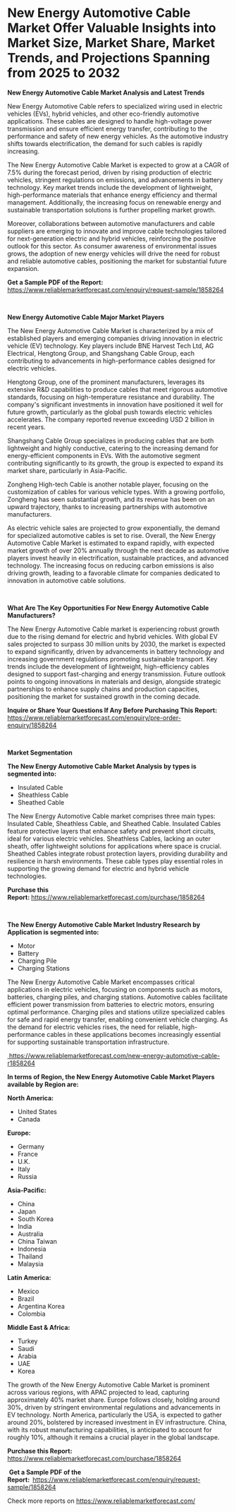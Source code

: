 <p><h1>New Energy Automotive Cable Market Offer Valuable Insights into Market Size, Market Share, Market Trends, and Projections Spanning from 2025 to 2032</h1></p><p><strong>New Energy Automotive Cable Market Analysis and Latest Trends</strong></p>
<p><p>New Energy Automotive Cable refers to specialized wiring used in electric vehicles (EVs), hybrid vehicles, and other eco-friendly automotive applications. These cables are designed to handle high-voltage power transmission and ensure efficient energy transfer, contributing to the performance and safety of new energy vehicles. As the automotive industry shifts towards electrification, the demand for such cables is rapidly increasing.</p><p>The New Energy Automotive Cable Market is expected to grow at a CAGR of 7.5% during the forecast period, driven by rising production of electric vehicles, stringent regulations on emissions, and advancements in battery technology. Key market trends include the development of lightweight, high-performance materials that enhance energy efficiency and thermal management. Additionally, the increasing focus on renewable energy and sustainable transportation solutions is further propelling market growth. </p><p>Moreover, collaborations between automotive manufacturers and cable suppliers are emerging to innovate and improve cable technologies tailored for next-generation electric and hybrid vehicles, reinforcing the positive outlook for this sector. As consumer awareness of environmental issues grows, the adoption of new energy vehicles will drive the need for robust and reliable automotive cables, positioning the market for substantial future expansion.</p></p>
<p><strong>Get a Sample PDF of the Report:&nbsp;</strong> <a href="https://www.reliablemarketforecast.com/enquiry/request-sample/1858264?utm_campaign=2288&utm_medium=2&utm_source=Github&utm_content=ia&utm_term=03042025&utm_id=new-energy-automotive-cable">https://www.reliablemarketforecast.com/enquiry/request-sample/1858264</a></p>
<p>&nbsp;</p>
<p><strong>New Energy Automotive Cable Major Market Players</strong></p>
<p><p>The New Energy Automotive Cable Market is characterized by a mix of established players and emerging companies driving innovation in electric vehicle (EV) technology. Key players include BNE Harvest Tech Ltd, AG Electrical, Hengtong Group, and Shangshang Cable Group, each contributing to advancements in high-performance cables designed for electric vehicles. </p><p>Hengtong Group, one of the prominent manufacturers, leverages its extensive R&D capabilities to produce cables that meet rigorous automotive standards, focusing on high-temperature resistance and durability. The company's significant investments in innovation have positioned it well for future growth, particularly as the global push towards electric vehicles accelerates. The company reported revenue exceeding USD 2 billion in recent years.</p><p>Shangshang Cable Group specializes in producing cables that are both lightweight and highly conductive, catering to the increasing demand for energy-efficient components in EVs. With the automotive segment contributing significantly to its growth, the group is expected to expand its market share, particularly in Asia-Pacific.</p><p>Zongheng High-tech Cable is another notable player, focusing on the customization of cables for various vehicle types. With a growing portfolio, Zongheng has seen substantial growth, and its revenue has been on an upward trajectory, thanks to increasing partnerships with automotive manufacturers.</p><p>As electric vehicle sales are projected to grow exponentially, the demand for specialized automotive cables is set to rise. Overall, the New Energy Automotive Cable Market is estimated to expand rapidly, with expected market growth of over 20% annually through the next decade as automotive players invest heavily in electrification, sustainable practices, and advanced technology. The increasing focus on reducing carbon emissions is also driving growth, leading to a favorable climate for companies dedicated to innovation in automotive cable solutions.</p></p>
<p>&nbsp;</p>
<p><strong>What Are The Key Opportunities For New Energy Automotive Cable Manufacturers?</strong></p>
<p><p>The New Energy Automotive Cable market is experiencing robust growth due to the rising demand for electric and hybrid vehicles. With global EV sales projected to surpass 30 million units by 2030, the market is expected to expand significantly, driven by advancements in battery technology and increasing government regulations promoting sustainable transport. Key trends include the development of lightweight, high-efficiency cables designed to support fast-charging and energy transmission. Future outlook points to ongoing innovations in materials and design, alongside strategic partnerships to enhance supply chains and production capacities, positioning the market for sustained growth in the coming decade.</p></p>
<p><strong>Inquire or Share Your Questions If Any Before Purchasing This Report:</strong> <a href="https://www.reliablemarketforecast.com/enquiry/pre-order-enquiry/1858264?utm_campaign=2288&utm_medium=2&utm_source=Github&utm_content=ia&utm_term=03042025&utm_id=new-energy-automotive-cable">https://www.reliablemarketforecast.com/enquiry/pre-order-enquiry/1858264</a></p>
<p>&nbsp;</p>
<p><strong>Market Segmentation</strong></p>
<p><strong>The New Energy Automotive Cable Market Analysis by types is segmented into:</strong></p>
<p><ul><li>Insulated Cable</li><li>Sheathless Cable</li><li>Sheathed Cable</li></ul></p>
<p><p>The New Energy Automotive Cable market comprises three main types: Insulated Cable, Sheathless Cable, and Sheathed Cable. Insulated Cables feature protective layers that enhance safety and prevent short circuits, ideal for various electric vehicles. Sheathless Cables, lacking an outer sheath, offer lightweight solutions for applications where space is crucial. Sheathed Cables integrate robust protection layers, providing durability and resilience in harsh environments. These cable types play essential roles in supporting the growing demand for electric and hybrid vehicle technologies.</p></p>
<p><strong>Purchase this Report:&nbsp;</strong><a href="https://www.reliablemarketforecast.com/purchase/1858264?utm_campaign=2288&utm_medium=2&utm_source=Github&utm_content=ia&utm_term=03042025&utm_id=new-energy-automotive-cable">https://www.reliablemarketforecast.com/purchase/1858264</a></p>
<p>&nbsp;</p>
<p><strong>The New Energy Automotive Cable Market Industry Research by Application is segmented into:</strong></p>
<p><ul><li>Motor</li><li>Battery</li><li>Charging Pile</li><li>Charging Stations</li></ul></p>
<p><p>The New Energy Automotive Cable Market encompasses critical applications in electric vehicles, focusing on components such as motors, batteries, charging piles, and charging stations. Automotive cables facilitate efficient power transmission from batteries to electric motors, ensuring optimal performance. Charging piles and stations utilize specialized cables for safe and rapid energy transfer, enabling convenient vehicle charging. As the demand for electric vehicles rises, the need for reliable, high-performance cables in these applications becomes increasingly essential for supporting sustainable transportation infrastructure.</p></p>
<p><a href="https://www.reliablemarketforecast.com/new-energy-automotive-cable-r1858264?utm_campaign=2288&utm_medium=2&utm_source=Github&utm_content=ia&utm_term=03042025&utm_id=new-energy-automotive-cable">&nbsp;https://www.reliablemarketforecast.com/new-energy-automotive-cable-r1858264</a></p>
<p><strong>In terms of Region, the New Energy Automotive Cable Market Players available by Region are:</strong></p>
<p>
    <p> <strong> North America: </strong>
        <ul>
            <li>United States</li>
            <li>Canada</li>
        </ul>
        </p> 
    <p> <strong> Europe: </strong>
        <ul>
            <li>Germany</li>
            <li>France</li>
            <li>U.K.</li>
            <li>Italy</li>
            <li>Russia</li>
        </ul>
        </p> 
    <p> <strong> Asia-Pacific: </strong>
        <ul>
            <li>China</li>
            <li>Japan</li>
            <li>South Korea</li>
            <li>India</li>
            <li>Australia</li>
            <li>China Taiwan</li>
            <li>Indonesia</li>
            <li>Thailand</li>
            <li>Malaysia</li>
        </ul>
        </p> 
    <p> <strong> Latin America: </strong>
        <ul>
            <li>Mexico</li>
            <li>Brazil</li>
            <li>Argentina Korea</li>
            <li>Colombia</li>
        </ul>
        </p> 
    <p> <strong> Middle East & Africa: </strong>
        <ul>
            <li>Turkey</li>
            <li>Saudi</li>
            <li>Arabia</li>
            <li>UAE</li>
            <li>Korea</li>
        </ul>
    </p>
    </p>
<p><p>The growth of the New Energy Automotive Cable Market is prominent across various regions, with APAC projected to lead, capturing approximately 40% market share. Europe follows closely, holding around 30%, driven by stringent environmental regulations and advancements in EV technology. North America, particularly the USA, is expected to gather around 20%, bolstered by increased investment in EV infrastructure. China, with its robust manufacturing capabilities, is anticipated to account for roughly 10%, although it remains a crucial player in the global landscape.</p></p>
<p><strong>Purchase this Report: </strong><a href="https://www.reliablemarketforecast.com/purchase/1858264?utm_campaign=2288&utm_medium=2&utm_source=Github&utm_content=ia&utm_term=03042025&utm_id=new-energy-automotive-cable">https://www.reliablemarketforecast.com/purchase/1858264</a></p>
<p>&nbsp;<strong>Get a Sample PDF of the Report:&nbsp;&nbsp;</strong><a href="https://www.reliablemarketforecast.com/enquiry/request-sample/1858264?utm_campaign=2288&utm_medium=2&utm_source=Github&utm_content=ia&utm_term=03042025&utm_id=new-energy-automotive-cable">https://www.reliablemarketforecast.com/enquiry/request-sample/1858264</a></p>
<p><strong></strong></p>
<p>Check more reports on <a href="https://www.reliablemarketforecast.com/?utm_campaign=2288&utm_medium=2&utm_source=Github&utm_content=ia&utm_term=03042025&utm_id=new-energy-automotive-cable">https://www.reliablemarketforecast.com/</a></p>